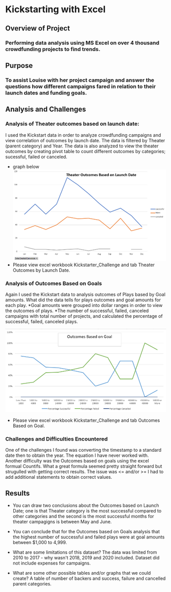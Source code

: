 # Kickstarting with Excel

## Overview of Project
### Performing data analysis using MS Excel on over 4 thousand crowdfunding projects to find trends.

## Purpose
### To assist Louise with her project campaign and answer the questions how different campaigns fared in relation to their launch dates and funding goals.

## Analysis and Challenges

### Analysis of Theater outcomes based on launch date:
I used the Kickstart data in order to analyze crowdfunding campaigns and view correlation of outcomes by launch date.
The data is filtered by Theater (parent category) and Year. The data is also analyzed to view the theater outcomes by creating pivot table to count different outcomes by categories; sucessful, failed or canceled.
- graph below
![Theater_Outcomes_vs_Launch.png](Theater_Outcomes_vs_Launch.png)
- Please view excel workbook Kickstarter_Challenge and tab Theater Outcomes by Launch Date.

### Analysis of Outcomes Based on Goals
Again I used the Kickstart data to analysis outcomes of Plays based by Goal amounts. What did the data tells for plays outcomes and goal amounts for each play.
*Goal amounts were grouped into dollar ranges in order to view the outcomes of plays.
*The number of successful, failed, canceled campaigns with total number of projects, and calculated the percentage of successful, failed, canceled plays.

![OutcomesGoals.png](OutcomesGoals.png)
- Please view excel workbook Kickstarter_Challenge and tab Outcomes Based on Goal.

### Challenges and Difficulties Encountered
One of the challenges I found was converting the timestamp to a standard date then to obtain the year. The equation I have never worked with. 
Another difficulty was the Outcomes based on goals using the excel formual Countifs. What a great formula seemed pretty straight forward but strugulled with getting correct results.  The issue was <= and/or >= I had to add additional statements to obtain correct values. 

## Results

- You can draw two conclusions about the Outcomes based on Launch Date; one is that Theater category is the most successful compared to other categories and the second is the most successful months for theater campagigns is between May and June. 

- You can conclude that for the Outcomes based on Goals analysis that the highest number of  successful and  failed plays were at goal amounts between $1,000 to 4,999.

- What are some limitations of this dataset? The data was limited from 2010 to 2017 - why wasn't 2018, 2019 and 2020 included. Dataset did not include expenses for campaigns. 


- What are some other possible tables and/or graphs that we could create?  A  table of number of backers and success, failure and cancelled parent categories. 
